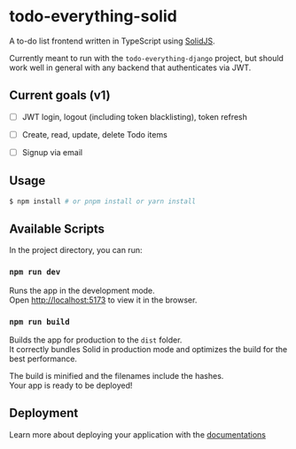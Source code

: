 # todo-everything-solid

A to-do list frontend written in TypeScript using [SolidJS](https://solidjs.com).

Currently meant to run with the `todo-everything-django` project, but should work well in general
with any backend that authenticates via JWT.

## Current goals (v1)

* [ ] JWT login, logout (including token blacklisting), token refresh
* [ ] Create, read, update, delete Todo items
* [ ] Signup via email





## Usage

```bash
$ npm install # or pnpm install or yarn install
```

## Available Scripts

In the project directory, you can run:

### `npm run dev`

Runs the app in the development mode.<br>
Open [http://localhost:5173](http://localhost:5173) to view it in the browser.

### `npm run build`

Builds the app for production to the `dist` folder.<br>
It correctly bundles Solid in production mode and optimizes the build for the best performance.

The build is minified and the filenames include the hashes.<br>
Your app is ready to be deployed!

## Deployment

Learn more about deploying your application with
the [documentations](https://vitejs.dev/guide/static-deploy.html)

